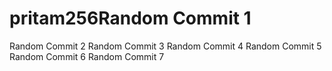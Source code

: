 # pritam256Random Commit 1
Random Commit 2
Random Commit 3
Random Commit 4
Random Commit 5
Random Commit 6
Random Commit 7
